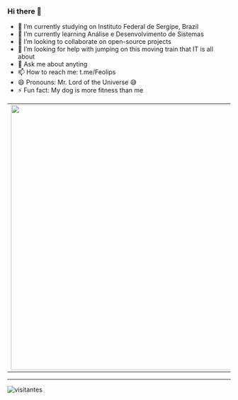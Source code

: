 ### Hi there 👋


- 🔭 I’m currently studying on Instituto Federal de Sergipe, Brazil
- 🌱 I’m currently learning Análise e Desenvolvimento de Sistemas
- 👯 I’m looking to collaborate on open-source projects
- 🤔 I’m looking for help with jumping on this moving train that IT is all about 
- 💬 Ask me about anyting
- 📫 How to reach me: t.me/Feolips
- 😄 Pronouns: Mr. Lord of the Universe 😅
- ⚡ Fun fact: My dog is more fitness than me

<!--- Tabelas de Apresentação --->
<center>
  <table>
    <tr>
        <td>
          <img width="600px" align="left" src="https://github-readme-stats.vercel.app/api?username=Feolips&theme=radical&show_icons=true&icon_color=cacaca&title_color=529e5e&text_color=aaae8e&bg_color=0d1117&hide_border=true&hide=prs,issues">
        </td>
        <td>
          <img width="350px" align="right" src="https://github-readme-stats.vercel.app/api/top-langs/?username=Feolips&layout=compact&hide_border=true&title_color=529e5e&bg_color=0d1117&text_color=aaae8e" />
        </td>
    </tr>   
  </table>
</center>  

----

![visitantes](https://komarev.com/ghpvc/?username=Feolips&color=529e5e)
<!--
**Feolips/Feolips** is a ✨ _special_ ✨ repository because its `README.md` (this file) appears on your GitHub profile.

